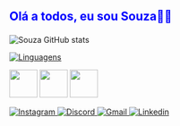 ## <p style="color: blue">Olá a todos, eu sou Souza🧑‍💻</p>

![Souza GitHub stats](https://github-readme-stats.vercel.app/api?username=zinfex&show_icons=true&theme=dark)

[![Linguagens](https://github-readme-stats.vercel.app/api/top-langs/?username=zinfex&layout=compact&theme=midnight-purple)](https://github.com/zinfex)

<img height="50vh"
src="https://cdn.jsdelivr.net/gh/devicons/devicon/icons/python/python-original.svg" />
<img height="50vh"
src="https://cdn.jsdelivr.net/gh/devicons/devicon/icons/html5/html5-original.svg" />
<img height="50vh"
src="https://cdn.jsdelivr.net/gh/devicons/devicon/icons/css3/css3-original.svg" />

<a href="https://www.instagram.com/thurzinx85/" target="_blank">
<img alt='Instagram' src='https://img.shields.io/badge/Instagram-100000?style=for-the-badge&logo=Instagram&logoColor=white&labelColor=000000&color=black'/>
</a>

<a href="https://discord.com/users/367483436497108992" target="_blank">
<img alt='Discord' src='https://img.shields.io/badge/Discord-100000?style=for-the-badge&logo=Discord&logoColor=white&labelColor=000000&color=black'/>
</a>

<a href = "mailto:zinfegr@gmail.com">
  <img alt='Gmail' src='https://img.shields.io/badge/GMAIl-100000?style=for-the-badge&logo=Gmail&logoColor=white&labelColor=000000&color=black'/>
</a>

<a href="https://www.linkedin.com/in/arthur-rocha-b50533262/" target="_blank">
  <img alt='Linkedin' src='https://img.shields.io/badge/Linkedin-100000?style=for-the-badge&logo=Linkedin&logoColor=white&labelColor=000000&color=black'/>
</a> 
  
</div>
